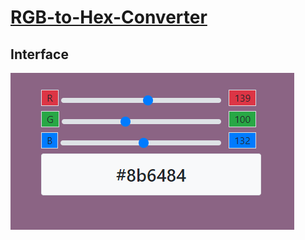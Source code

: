 # [RGB-to-Hex-Converter](https://william0832.github.io/RGB-to-Hex-Converter/)
## Interface
![image](https://raw.githubusercontent.com/William0832/RGB-to-Hex-Converter/master/interface.PNG)
